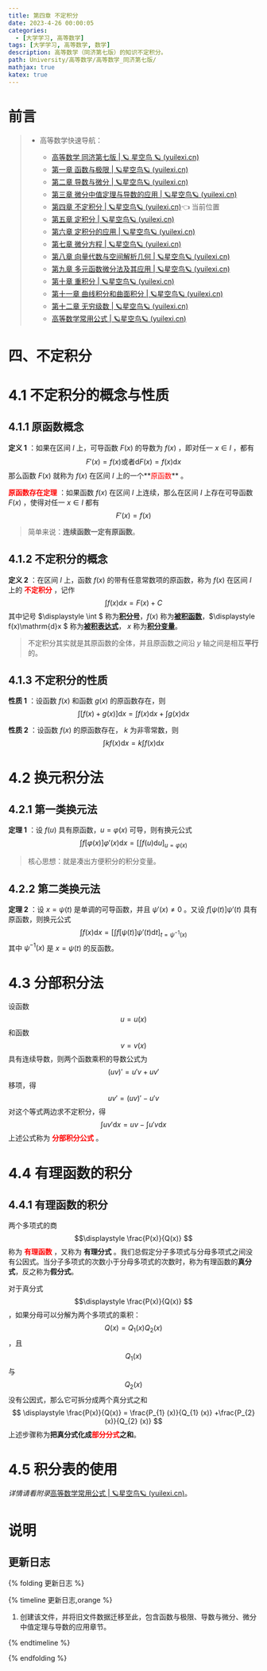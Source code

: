 ```yaml
---
title: 第四章 不定积分
date: 2023-4-26 00:00:05
categories:
  - [大学学习, 高等数学]
tags: [大学学习, 高等数学, 数学]
description: 高等数学（同济第七版）的知识不定积分。
path: University/高等数学/高等数学_同济第七版/
mathjax: true
katex: true
---
```


# 前言

> - 高等数学快速导航：
>
>     - [高等数学 同济第七版 | 🪐 星空鸟 🪐 (yuilexi.cn)](https://blog.yuilexi.cn/2023/05/13/大学学习/高等数学/高等数学_同济第七版/)
>     - [第一章 函数与极限 | 🪐星空鸟🪐 (yuilexi.cn)](https://blog.yuilexi.cn/2023/04/26/大学学习/高等数学/高等数学_第一章/)
>     - [第二章 导数与微分 | 🪐星空鸟🪐 (yuilexi.cn)](https://blog.yuilexi.cn/2023/04/26/大学学习/高等数学/高等数学_第二章/)
>     - [第三章 微分中值定理与导数的应用 | 🪐星空鸟🪐 (yuilexi.cn)](https://blog.yuilexi.cn/2023/04/26/大学学习/高等数学/高等数学_第三章/)
>     - [第四章 不定积分 | 🪐星空鸟🪐 (yuilexi.cn)](https://blog.yuilexi.cn/2023/04/26/大学学习/高等数学/高等数学_第四章/)👈 当前位置
>     - [第五章 定积分 | 🪐星空鸟🪐 (yuilexi.cn)](https://blog.yuilexi.cn/2023/04/26/大学学习/高等数学/高等数学_第五章/)
>     - [第六章 定积分的应用 | 🪐星空鸟🪐 (yuilexi.cn)](https://blog.yuilexi.cn/2023/04/26/大学学习/高等数学/高等数学_第六章/)
>     - [第七章 微分方程 | 🪐星空鸟🪐 (yuilexi.cn)](https://blog.yuilexi.cn/2023/04/26/大学学习/高等数学/高等数学_第七章/)
>     - [第八章 向量代数与空间解析几何 | 🪐星空鸟🪐 (yuilexi.cn)](https://blog.yuilexi.cn/2023/04/26/大学学习/高等数学/高等数学_第八章/)
>     - [第九章 多元函数微分法及其应用 | 🪐星空鸟🪐 (yuilexi.cn)](https://blog.yuilexi.cn/2023/04/26/大学学习/高等数学/高等数学_第九章/)
>     - [第十章 重积分 | 🪐星空鸟🪐 (yuilexi.cn)](https://blog.yuilexi.cn/2023/04/26/大学学习/高等数学/高等数学_第十章/)
>     - [第十一章 曲线积分和曲面积分 | 🪐星空鸟🪐 (yuilexi.cn)](https://blog.yuilexi.cn/2023/04/26/大学学习/高等数学/高等数学_第十一章/)
>     - [第十二章 无穷级数 | 🪐星空鸟🪐 (yuilexi.cn)](https://blog.yuilexi.cn/2023/04/26/大学学习/高等数学/高等数学_第十二章/)
>     - [高等数学常用公式 | 🪐星空鸟🪐 (yuilexi.cn)](https://blog.yuilexi.cn/2023/04/26/大学学习/高等数学/高等数学常用公式/)

# 四、不定积分

# 4.1 不定积分的概念与性质

## 4.1.1 原函数概念

**定义 1** ：如果在区间 $I$ 上，可导函数 $F(x)$ 的导数为 $f(x)$ ，即对任一 $\displaystyle x\in I$ ，都有
$$
\displaystyle {F}' (x) =f(x)\text{或者} \mathrm{d}F(x)=f(x)\mathrm{d}x
$$
那么函数 $F(x)$ 就称为 $f(x)$ 在区间 $I$ 上的一个**<font color='red'>原函数</font>** 。



 **<font color='red'>原函数存在定理</font>** ：如果函数 $f(x)$ 在区间 $I$ 上连续，那么在区间 $I$ 上存在可导函数 $F(x)$ ，使得对任一 $\displaystyle x\in I$ 都有
$$
\displaystyle {F}' (x) =f(x)
$$

> 简单来说：**连续函数一定有原函数**。
>



## 4.1.2 不定积分的概念

**定义 2** ：在区间 $I$ 上，函数 $f(x)$ 的带有任意常数项的原函数，称为 $f(x)$ 在区间 $I$ 上的 **<font color='red'>**不定积分**</font>** ，记作
$$
 \displaystyle \int f(x)\mathrm{d}x=F(x) +C
$$
其中记号 $\displaystyle \int $ 称为<u>**积分号**</u>，$\displaystyle f(x)$ 称为<u>**被积函数**</u>，$\displaystyle f(x)\mathrm{d}x $ 称为<u>**被积表达式**</u>， $x$ 称为<u>**积分变量**</u>。

> 不定积分其实就是其原函数的全体，并且原函数之间沿 $y$ 轴之间是相互**平行**的。

## 4.1.3 不定积分的性质

**性质 1** ：设函数 $\displaystyle f(x)$ 和函数 $\displaystyle g(x)$ 的原函数存在，则
$$
\displaystyle \int \left [ f(x)+g(x) \right ]\mathrm{d}x =\int f(x)\mathrm{d}x+\int g(x)\mathrm{d}x
$$

**性质 2** ：设函数  $\displaystyle f(x)$ 的原函数存在， $k$ 为非零常数，则
$$
\displaystyle \int kf(x)\mathrm{d}x  = k\int f(x)\mathrm{d}x
$$



# 4.2 换元积分法

## 4.2.1 第一类换元法

**定理 1** ：设 $\displaystyle f(u)$ 具有原函数，$\displaystyle u = \varphi (x)$ 可导，则有换元公式
$$
\displaystyle \int f \left [ \varphi (x) \right ] {\varphi }'  (x) \mathrm{d}x  = \left [ \int f(u)\mathrm{d}u  \right ]_{u = \varphi (x)}
$$

> 核心思想：就是凑出方便积分的积分变量。
>



## 4.2.2 第二类换元法

**定理 2** ：设 $\displaystyle x = \psi (t)$ 是单调的可导函数，并且 $\displaystyle {\psi}'  (x)\ne 0$ 。又设 $\displaystyle f\left [ \psi (t) \right ] {\psi }' (t)$ 具有原函数，则换元公式
$$
\displaystyle \int f(x)\mathrm{d}x  =\left [  \int f\left [ \psi (t) \right ] {\psi }' (t)\mathrm{d}t  \right ]_{t = \psi ^{-1}(x) }  
$$
其中 $\psi ^{-1}(x)$ 是 $\displaystyle x = \psi(t)$ 的反函数。



# 4.3 分部积分法

设函数 $$\displaystyle u = u(x)$$ 和函数 $$\displaystyle v = v(x)$$ 具有连续导数，则两个函数乘积的导数公式为
$$
\displaystyle {(uv)}'  = {u}' v+u{v}'
$$
移项，得
$$
\displaystyle u{v}' ={(uv)}' -{u}' v
$$
对这个等式两边求不定积分，得
$$
\displaystyle \int u{v}'\mathrm{d}x  =uv  -\int {u}' v\mathrm{d}x
$$
上述公式称为 **<font color='red'>分部积分公式</font>** 。

# 4.4 有理函数的积分

## 4.4.1 有理函数的积分

两个多项式的商 $$\displaystyle \frac{P(x)}{Q(x)} $$ 称为 **<font color='red'>有理函数</font>** ，又称为 **有理分式** 。我们总假定分子多项式与分母多项式之间没有公因式。当分子多项式的次数小于分母多项式的次数时，称为有理函数的**真分式**，反之称为**假分式**。

对于真分式  $$\displaystyle \frac{P(x)}{Q(x)} $$ ，如果分母可以分解为两个多项式的乘积：$$\displaystyle Q(x) = Q_{1} (x)Q_{2} (x)$$ ，且 $$\displaystyle Q_{1} (x)$$ 与 $$\displaystyle Q_{2} (x)$$ 没有公因式，那么它可拆分成两个真分式之和
$$
\displaystyle \frac{P(x)}{Q(x)}  = \frac{P_{1} (x)}{Q_{1} (x)} +\frac{P_{2} (x)}{Q_{2} (x)} 
$$
上述步骤称为**把真分式化成<font color='red'>部分分式</font>之和**。





# 4.5 积分表的使用

*详情请看附录*[高等数学常用公式 | 🪐星空鸟🪐 (yuilexi.cn)](https://blog.yuilexi.cn/2023/04/26/大学学习/高等数学/高等数学常用公式/#不定积分表)。

# 说明

## 更新日志

{% folding 更新日志 %}

{% timeline 更新日志,orange %}

<!-- timeline 2023-4-26 -->

1. 创建该文件，并将旧文件数据迁移至此，包含函数与极限、导数与微分、微分中值定理与导数的应用章节。

<!-- endtimeline -->

{% endtimeline %}

{% endfolding %}